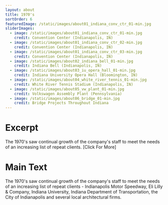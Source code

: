 ```yaml
---
layout: about
title: 1970's
sortOrder: 6
featuredImage: /static/images/about01_indiana_conv_ctr_01-min.jpg
sliderImages:
  - image: /static/images/about01_indiana_conv_ctr_01-min.jpg
    credit: Convention Center (Indianapolis, IN)
  - image: /static/images/about01_indiana_conv_ctr_02-min.jpg
    credit: Convention Center (Indianapolis, IN)
  - image: /static/images/about01_indiana_conv_ctr_03-min.jpg
    credit: Convention Center (Indianapolis, IN)
  - image: /static/images/about02_indiana_bell_01-min.jpg
    credit: Indiana Bell (Indianapolis, IN)
  - image: /static/images/about03_iu_opera_hall_01-min.jpg
    credit: Indiana University Opera Hall (Bloomington, IN)
  - image: /static/images/about04_white_river_tennis_01-min.jpg
    credit: White River Tennis Stadium (Indianapolis, IN)
  - image: /static/images/about05_vw_plant_01-min.jpg
    credit: Volkswagen Assembly Plant (Pennsylvania)
  - image: /static/images/about06_bridge_01-min.jpg
    credit: Bridge Projects Throughout Indiana
---
```

# Excerpt
The 1970's saw continual growth of the company's staff to meet the needs of an increasing list of repeat clients. [Click For More]

# Main Text
The 1970's saw continual growth of the company's staff to meet the needs of an increasing list of repeat clients - Indianapolis Motor Speedway, Eli Lilly & Company, Indiana University, Indiana Department of Transportation, the City of Indianapolis and several local architectural firms.















































